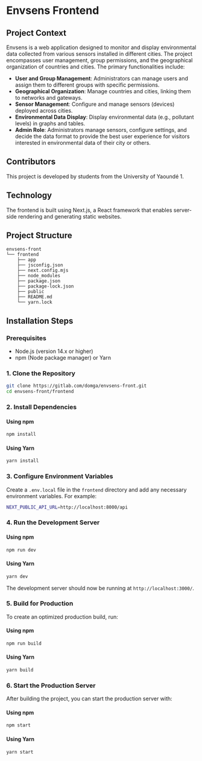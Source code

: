 
# Envsens Frontend

## Project Context

Envsens is a web application designed to monitor and display environmental data collected from various sensors installed in different cities. The project encompasses user management, group permissions, and the geographical organization of countries and cities. The primary functionalities include:

- **User and Group Management**: Administrators can manage users and assign them to different groups with specific permissions.
- **Geographical Organization**: Manage countries and cities, linking them to networks and gateways.
- **Sensor Management**: Configure and manage sensors (devices) deployed across cities.
- **Environmental Data Display**: Display environmental data (e.g., pollutant levels) in graphs and tables.
- **Admin Role**: Administrators manage sensors, configure settings, and decide the data format to provide the best user experience for visitors interested in environmental data of their city or others.

## Contributors

This project is developed by students from the University of Yaoundé 1.

## Technology

The frontend is built using Next.js, a React framework that enables server-side rendering and generating static websites.

## Project Structure

```
envsens-front
└── frontend
    ├── app
    ├── jsconfig.json
    ├── next.config.mjs
    ├── node_modules
    ├── package.json
    ├── package-lock.json
    ├── public
    ├── README.md
    └── yarn.lock
```

## Installation Steps

### Prerequisites

- Node.js (version 14.x or higher)
- npm (Node package manager) or Yarn

### 1. Clone the Repository

```sh
git clone https://gitlab.com/domga/envsens-front.git
cd envsens-front/frontend
```

### 2. Install Dependencies

#### Using npm

```sh
npm install
```

#### Using Yarn

```sh
yarn install
```

### 3. Configure Environment Variables

Create a `.env.local` file in the `frontend` directory and add any necessary environment variables. For example:

```sh
NEXT_PUBLIC_API_URL=http://localhost:8000/api
```

### 4. Run the Development Server

#### Using npm

```sh
npm run dev
```

#### Using Yarn

```sh
yarn dev
```

The development server should now be running at `http://localhost:3000/`.

### 5. Build for Production

To create an optimized production build, run:

#### Using npm

```sh
npm run build
```

#### Using Yarn

```sh
yarn build
```

### 6. Start the Production Server

After building the project, you can start the production server with:

#### Using npm

```sh
npm start
```

#### Using Yarn

```sh
yarn start
```


